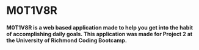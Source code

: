 # M0T1V8R

#### M0T1V8R is a web based application made to help you get into the habit of accomplishing daily goals. This application was made for Project 2 at the University of Richmond Coding Bootcamp.
